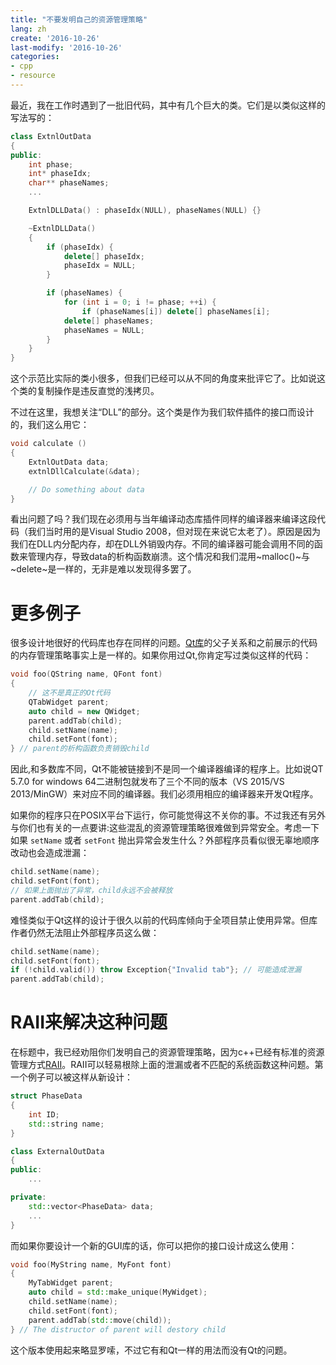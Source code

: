 ```yaml
---
title: "不要发明自己的资源管理策略" 
lang: zh
create: '2016-10-26'
last-modify: '2016-10-26'
categories:
- cpp
- resource
---
```


最近，我在工作时遇到了一批旧代码，其中有几个巨大的类。它们是以类似这样的写法写的：

```cpp
class ExtnlOutData
{
public:
    int phase;
    int* phaseIdx;
    char** phaseNames;
    ...

    ExtnlDLLData() : phaseIdx(NULL), phaseNames(NULL) {}

    ~ExtnlDLLData()
    {
        if (phaseIdx) {
            delete[] phaseIdx;
            phaseIdx = NULL;
        }

        if (phaseNames) {
            for (int i = 0; i != phase; ++i) {
                if (phaseNames[i]) delete[] phaseNames[i];
            delete[] phaseNames;
            phaseNames = NULL;
        }
    }
}
```

这个示范比实际的类小很多，但我们已经可以从不同的角度来批评它了。比如说这个类的复制操作是违反直觉的浅拷贝。

不过在这里，我想关注“DLL”的部分。这个类是作为我们软件插件的接口而设计的，我们这么用它：

```cpp
void calculate ()
{
    ExtnlOutData data;
    extnlDllCalculate(&data);

    // Do something about data
}
```

看出问题了吗？我们现在必须用与当年编译动态库插件同样的编译器来编译这段代码（我们当时用的是Visual Studio 2008，但对现在来说它太老了）。原因是因为我们在DLL内分配内存，却在DLL外销毁内存。不同的编译器可能会调用不同的函数来管理内存，导致data的析构函数崩溃。这个情况和我们混用~malloc()~与~delete~是一样的，无非是难以发现得多罢了。


# 更多例子

很多设计地很好的代码库也存在同样的问题。[Qt库](http://www.qt-project.org)的父子关系和之前展示的代码的内存管理策略事实上是一样的。如果你用过Qt,你肯定写过类似这样的代码：

```c++
void foo(QString name, QFont font)
{
    // 这不是真正的Ot代码
    QTabWidget parent;
    auto child = new QWidget;
    parent.addTab(child);
    child.setName(name);
    child.setFont(font);
} // parent的析构函数负责销毁child
```

因此,和多数库不同，Qt不能被链接到不是同一个编译器编译的程序上。比如说QT 5.7.0 for windows 64二进制包就发布了三个不同的版本（VS 2015/VS 2013/MinGW）来对应不同的编译器。我们必须用相应的编译器来开发Qt程序。

如果你的程序只在POSIX平台下运行，你可能觉得这不关你的事。不过我还有另外与你们也有关的一点要讲:这些混乱的资源管理策略很难做到异常安全。考虑一下如果 `setName` 或者 `setFont` 抛出异常会发生什么？外部程序员看似很无辜地顺序改动也会造成泄漏：

```cpp
child.setName(name);
child.setFont(font);
// 如果上面抛出了异常，child永远不会被释放
parent.addTab(child);
```

难怪类似于Qt这样的设计于很久以前的代码库倾向于全项目禁止使用异常。但库作者仍然无法阻止外部程序员这么做：

```cpp
child.setName(name);
child.setFont(font);
if (!child.valid()) throw Exception{"Invalid tab"}; // 可能造成泄漏
parent.addTab(child);
```


# RAII来解决这种问题

在标题中，我已经劝阻你们发明自己的资源管理策略，因为c++已经有标准的资源管理方式[RAII](https://en.wikipedia.org/wiki/Resource_acquisition_is_initialization)。RAII可以轻易根除上面的泄漏或者不匹配的系统函数这种问题。第一个例子可以被这样从新设计：

```cpp
struct PhaseData
{
    int ID;
    std::string name;
}

class ExternalOutData
{
public:
    ...

private:
    std::vector<PhaseData> data;
    ...
}
```

而如果你要设计一个新的GUI库的话，你可以把你的接口设计成这么使用：

```cpp
void foo(MyString name, MyFont font)
{
    MyTabWidget parent;
    auto child = std::make_unique(MyWidget);
    child.setName(name);
    child.setFont(font);
    parent.addTab(std::move(child));
} // The distructor of parent will destory child
```

这个版本使用起来略显罗嗦，不过它有和Qt一样的用法而没有Qt的问题。
